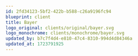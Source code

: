 ```yaml
---
id: 2fd34123-5bf2-422b-b588-c26a9196fc94
blueprint: client
title: Bayer
logo_original: clients/original/bayer.svg
logo_monochrome: clients/monochrome/bayer.svg
updated_by: b7c7f4d4-e810-47c4-8310-994d4d84346a
updated_at: 1723791925
---
```

